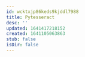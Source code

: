 ```yaml
---
id: wcktxjp86keds9kjddl7988
title: Pytesseract
desc: ''
updated: 1641417218152
created: 1641105063863
stub: false
isDir: false
---
```



